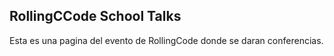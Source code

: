 
## RollingCCode School Talks

Esta es una pagina del evento de RollingCode donde se daran conferencias.